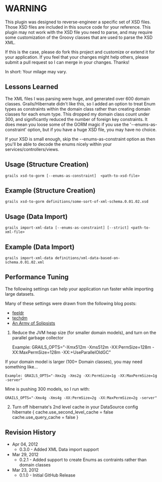 WARNING
=======
This plugin was designed to reverse-engineer a specific set of XSD files.  Those XSD files are included in this source code for your reference.  This plugin may not work with the XSD file you need to parse, and may require some customization of the Groovy classes that are used to parse the XSD XML.

If this is the case, please do fork this project and customize or extend it for your application.  If you feel that your changes might help others, please submit a pull request so I can merge in your changes. Thanks!

In short: Your milage may vary.

Lessons Learned
---------------
The XML files I was parsing were huge, and generated over 600 domain classes.  Grails/Hibernate didn't like this, so I added an option to treat Enum types as constraints within the domain class rather than creating domain classes for each enum type.  This dropped my domain class count under 300, and significantly reduced the number of foreign key constraints.  It does mean you loose some of the GORM magic if you use the '--enums-as-constraint' option, but if you have a huge XSD file, you may have no choice.

If your XSD is small enough, skip the --enums-as-constraint option as then you'll be able to decode the enums nicely within your services/controllers/views.


Usage (Structure Creation) 
--------------
    grails xsd-to-gorm [--enums-as-constraint]  <path-to-xsd-file>

Example (Structure Creation)
----------------
    grails xsd-to-gorm definitions/some-sort-of-xml-schema.0.01.02.xsd

Usage (Data Import) 
--------------
    grails import-xml-data [--enums-as-constraint] [--strict] <path-to-xml-file>

Example (Data Import)
----------------
    grails import-xml-data definitions/xml-data-based-on-schema.0.01.02.xml


Performance Tuning
------------------
The following settings can help your application run faster while importing large datasets.

Many of these settings were drawn from the following blog posts:
* [feeldr](http://memo.feedlr.com/?p=31)
* [techdm](http://techdm.com/grails/?p=87&lang=en)
* [An Army of Solipsists](http://burtbeckwith.com/blog/?p=73)

1. Reduce the JVM heap size (for smaller domain models), and turn on the parallel garbage collector

    Example: GRAILS_OPTS="-Xmx512m -Xms512m -XX:PermSize=128m -XX:MaxPermSize=128m -XX:+UseParallelOldGC"

If your domain model is larger (100+ Domain classes), you may need something like...

    Example: GRAILS_OPTS="-Xmx2g -Xms2g -XX:PermSize=1g -XX:MaxPermSize=1g -server"

Mine is pushing 300 models, so I run with:

    GRAILS_OPTS="-Xmx4g -Xms4g -XX:PermSize=2g -XX:MaxPermSize=2g -server"

2. Turn off hibernate's 2nd level cache in your DataSource config
    hibernate {
        cache.use_second_level_cache = false
        cache.use_query_cache = false
    }


Revision History
----------------

* Apr 04, 2012
  * 0.3.0      - Added XML Data import support
* Mar 29, 2012
  * 0.2.1      - Added support to create Enums as contraints rather than domain classes
* Mar 23, 2012
  * 0.1.0      - Initial GitHub Release 

